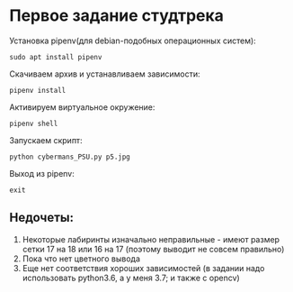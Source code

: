 # Первое задание студтрека

Установка pipenv(для debian-подобных операционных систем):

    sudo apt install pipenv

Скачиваем архив и устанавливаем зависимости:

    pipenv install

Активируем виртуальное окружение:

    pipenv shell

Запускаем скрипт:

    python cybermans_PSU.py p5.jpg

Выход из pipenv:

    exit

## Недочеты:
 1. Некоторые лабиринты изначально неправильные - имеют размер сетки 17 на 18 или 16 на 17
(поэтому выводит не совсем правильно)
 2. Пока что нет цветного вывода
 3. Еще нет соответствия хороших зависимостей (в задании надо использовать python3.6, а у меня 3.7;
и также с opencv)
